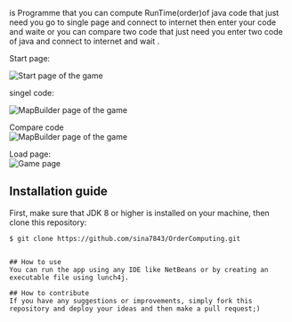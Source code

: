 is Programme that you can compute RunTime(order)of java code that just need you go to single page and connect to internet then enter your code and waite or you can compare two code that just need you enter two code of java and connect to internet and wait .

Start page:

<img alt='Start page of the game' style='display:block; margin:auto;' src='http://uupload.ir/files/aes4_capture.png' />

singel code:

<img alt='MapBuilder page of the game' style='display:block; margin:auto;' src='http://uupload.ir/files/b4sr_2.png' />

Compare code
<img alt='MapBuilder page of the game' style='display:block; margin:auto;' src='http://uupload.ir/files/s0gr_3.png' />

Load page:
<img alt='Game page' style='display:block; margin:auto;' src='http://uupload.ir/files/yg0h_4.png' />

## Installation guide
First, make sure that JDK 8 or higher is installed on your machine, then clone this repository:
```
$ git clone https://github.com/sina7843/OrderComputing.git


## How to use
You can run the app using any IDE like NetBeans or by creating an executable file using lunch4j.

## How to contribute
If you have any suggestions or improvements, simply fork this repository and deploy your ideas and then make a pull request;)
